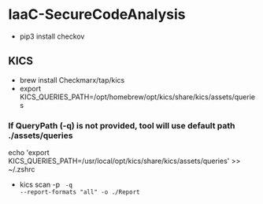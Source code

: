 # IaaC-SecureCodeAnalysis
- pip3 install checkov

## KICS
- brew install Checkmarx/tap/kics
- export KICS_QUERIES_PATH=/opt/homebrew/opt/kics/share/kics/assets/queries

### If QueryPath (-q) is not provided, tool will use default path ./assets/queries

echo 'export KICS_QUERIES_PATH=/usr/local/opt/kics/share/kics/assets/queries' >> ~/.zshrc
- kics scan -p <code path> -q <queries path if above command fails> --report-formats "all" -o ./Report

